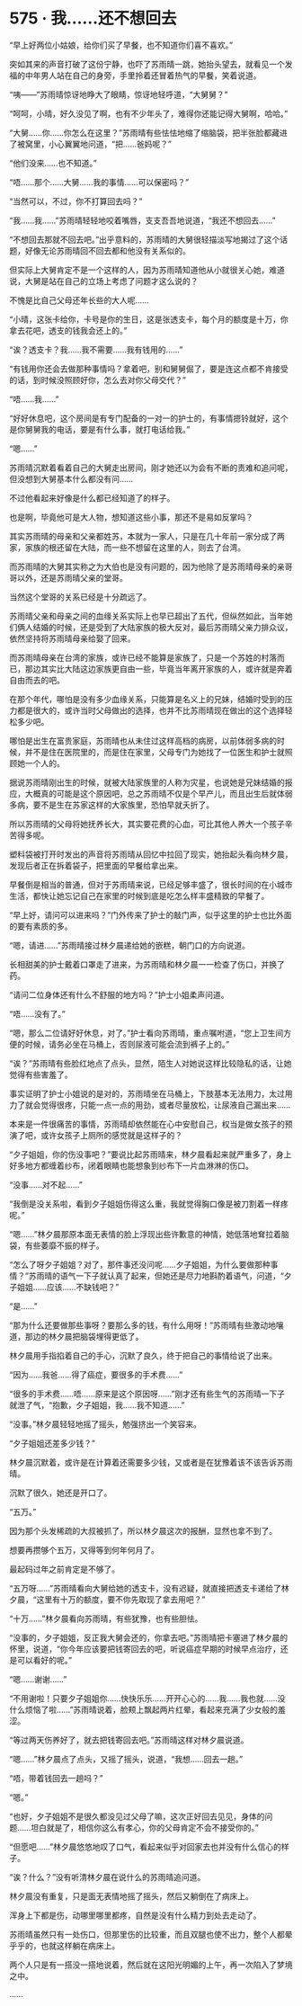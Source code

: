 <link rel="stylesheet" href="../styles/text.css"/>
<h1>575 · 我……还不想回去</h1>

“早上好两位小姑娘，给你们买了早餐，也不知道你们喜不喜欢。”

突如其来的声音打破了这份宁静，也吓了苏雨晴一跳，她抬头望去，就看见一个发福的中年男人站在自己的身旁，手里拎着还冒着热气的早餐，笑着说道。

“咦——”苏雨晴惊讶地睁大了眼睛，惊讶地轻呼道，“大舅舅？”

“呵呵，小晴，好久没见了啊，也有不少年头了，难得你还能记得大舅啊，哈哈。”

“大舅……你……你怎么在这里？”苏雨晴有些怯怯地缩了缩脑袋，把半张脸都藏进了被窝里，小心翼翼地问道，“把……爸妈呢？”

“他们没来……也不知道。”

“唔……那个……大舅……我的事情……可以保密吗？”

“当然可以，不过，你不打算回去吗？”

“我……我……”苏雨晴轻轻地咬着嘴唇，支支吾吾地说道，“我还不想回去……”

“不想回去那就不回去吧。”出乎意料的，苏雨晴的大舅很轻描淡写地揭过了这个话题，好像无论苏雨晴回不回去都和他没有关系似的。

但实际上大舅肯定不是一个这样的人，因为苏雨晴知道他从小就很关心她，难道说，大舅是站在自己的立场上考虑了问题才这么说的？

不愧是比自己父母还年长些的大人呢……

“小晴，这张卡给你，卡号是你的生日，这是张透支卡，每个月的额度是十万，你拿去花吧，透支的钱我会还上的。”

“诶？透支卡？我……我不需要……我有钱用的……”

“有钱用你还会去做那种事情吗？拿着吧，别和舅舅倔了，要是连这点都不肯接受的话，到时候没照顾好你，怎么去对你父母交代？”

“唔……我……”

“好好休息吧，这个房间是有专门配备的一对一的护士的，有事情摁铃就好，这个是你舅舅我的电话，要是有什么事，就打电话给我。”

“嗯……”

苏雨晴沉默着看着自己的大舅走出房间，刚才她还以为会有不断的责难和追问呢，但没想到大舅基本什么都没有问……

不过他看起来好像是什么都已经知道了的样子。

也是啊，毕竟他可是大人物，想知道这些小事，那还不是易如反掌吗？

其实苏雨晴的母亲和父亲都姓苏，本就为一家人，只是在几十年前一家分成了两家，家族的根还留在大陆，而一些不想留在这里的人，则去了台湾。

而苏雨晴的大舅其实称之为大伯也是没有问题的，因为他除了是苏雨晴母亲的亲哥哥以外，还是苏雨晴父亲的堂哥。

当然这个堂哥的关系已经是十分疏远了。

苏雨晴父亲和母亲之间的血缘关系实际上也早已超出了五代，但纵然如此，当年她们俩人结婚的时候，还是受到了大陆家族的极大反对，最后苏雨晴父亲力排众议，依然坚持将苏雨晴母亲给娶了回来。

而苏雨晴母亲在台湾的家族，或许已经不能算是家族了，只是一个苏姓的村落而已，那边其实比大陆这边家族更自由一些，毕竟当年离开家族的人，或许就是奔着自由而去的吧。

在那个年代，哪怕是没有多少血缘关系，只能算是名义上的兄妹，结婚时受到的压力都是很大的，或许当时父母做出的选择，也并不比苏雨晴现在做出的这个选择轻松多少吧。

哪怕是出生在富贵家庭，苏雨晴也从未住过这样高档的病房，以前体弱多病的时候，并不是住在医院里的，而是住在家里，父母专门为她找了一位医生和护士就照顾她一个人的。

据说苏雨晴刚出生的时候，就被大陆家族里的人称为灾星，也说她是兄妹结婚的报应，大概真的可能是这个原因吧，总之苏雨晴不仅是个早产儿，而且出生后就体弱多病，要不是生在苏家这样的大家族里，恐怕早就夭折了。

所以苏雨晴的父母将她抚养长大，其实要花费的心血，可比其他人养大一个孩子辛苦得多呢。

塑料袋被打开时发出的声音将苏雨晴从回忆中拉回了现实，她抬起头看向林夕晨，发现后者正在拆着袋子，把里面的早餐给拿出来。

早餐倒是相当的普通，但对于苏雨晴来说，已经足够丰盛了，很长时间的在小城市生活，都快让她忘记自己在家里的时候到底是吃怎么样丰盛精致的早餐了。

“早上好，请问可以进来吗？”门外传来了护士的敲门声，似乎这里的护士也比外面的要有素质的多。

“嗯，请进……”苏雨晴接过林夕晨递给她的嵌糕，朝门口的方向说道。

长相甜美的护士戴着口罩走了进来，为苏雨晴和林夕晨一一检查了伤口，并换了药。

“请问二位身体还有什么不舒服的地方吗？”护士小姐柔声问道。

“唔……没有了。”

“嗯，那么二位请好好休息，对了。”护士看向苏雨晴，重点嘱咐道，“您上卫生间方便的时候，请务必坐在马桶上，否则尿液可能会流到裤子上的。”

“诶？”苏雨晴有些脸红地点了点头，显然，陌生人对她说这样比较隐私的话，让她觉得有些害羞了。

事实证明了护士小姐说的是对的，苏雨晴坐在马桶上，下肢基本无法用力，太过用力了就会觉得很疼，只能一点一点的用劲，或者尽量放松，让尿液自己漏出来……

本来是一件很痛苦的事情，苏雨晴却依然能在心中安慰自己，权当是做女孩子的预演了吧，或许女孩子上厕所的感觉就是这样子的？

“夕子姐姐，你的伤没事吧？”要说比起苏雨晴来，林夕晨看起来就严重多了，身上好多地方都缠着纱布，闭着眼睛也能想象到纱布下一片血淋淋的伤口。

“没事……对不起……”

“我倒是没关系啦，看到夕子姐姐伤得这么重，我就觉得胸口像是被刀割着一样疼呢。”

“嗯……”林夕晨那原本面无表情的脸上浮现出些许歉意的神情，她低落地耷拉着脑袋，有些萎靡不振的样子。

“怎么了呀夕子姐姐？对了，那件事还没问呢……夕子姐姐，为什么要做那种事情？”苏雨晴的语气一下子就认真了起来，但她还是尽力地斟酌着语气，问道，“夕子姐姐……应该……不缺钱吧？”

“是……”

“那为什么还要做那些事呀？要那么多的钱，有什么用呀！”苏雨晴有些激动地嚷道，那边的林夕晨把脑袋埋得更低了。

林夕晨用手指掐着自己的手心，沉默了良久，终于把自己的事情给说了出来。

“因为……我爸……得了癌症，要很多的手术费……”

“很多的手术费……唔……原来是这个原因呀……”刚才还有些生气的苏雨晴一下子就泄了气，“抱歉，夕子姐姐，我……我不知道……”

“没事。”林夕晨轻轻地摇了摇头，勉强挤出一个笑容来。

“夕子姐姐还差多少钱？”

林夕晨沉默着，或许是在计算着还需要多少钱，又或者是在犹豫着该不该告诉苏雨晴。

沉默了很久，她还是开口了。

“五万。”

因为那个头发稀疏的大叔被抓了，所以林夕晨这次的报酬，显然也拿不到了。

想要再攒够个五万，又得等到何年何月了。

最起码过年之前肯定是不够了。

“五万呀……”苏雨晴看向大舅给她的透支卡，没有迟疑，就直接把透支卡递给了林夕晨，“这里有十万的额度，要不你先取现了拿去用吧？”

“十万……”林夕晨看向苏雨晴，有些犹豫，也有些胆怯。

“没事的，夕子姐姐，反正我大舅会还的，你拿去吧。”苏雨晴把卡塞进了林夕晨的怀里，说道，“你今年应该要把钱寄回去的吧，听说癌症早期的时候早点治疗，还是可以看好的呢。”

“嗯……谢谢……”

“不用谢啦！只要夕子姐姐你……快快乐乐……开开心心的……我……我也就……没什么烦恼了啦……”苏雨晴说着，脸颊上飘起两片红晕，看起来充满了少女般的羞涩。

“等过两天伤养好了，就去把钱寄回去吧。”苏雨晴这样对林夕晨说道。

“嗯……”林夕晨点了点头，又摇了摇头，说道，“我想……回去一趟。”

“唔，带着钱回去一趟吗？”

“嗯。”

“也好，夕子姐姐不是很久都没见过父母了嘛，这次正好回去见见，身体的问题……坦白就是了，相信你这么有孝心，你的父母肯定不会不接受你的。”

“但愿吧……”林夕晨悠悠地叹了口气，看起来似乎对回家去也并没有什么信心的样子。

“诶？什么？”没有听清林夕晨在说什么的苏雨晴追问道。

林夕晨没有重复，只是面无表情地摇了摇头，然后又躺倒在了病床上。

浑身上下都是伤，动哪里哪里都疼，自然是没有什么精力到处去走动了。

苏雨晴虽然只有一处伤口，但那里伤的比较重，而且双腿也使不出力，整个人都晕乎乎的，也就这样躺在病床上。

两个人只是有一搭没一搭地说着，然后就在这阳光明媚的上午，再一次陷入了梦境之中。

……
